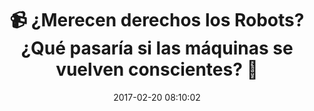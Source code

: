---
author_profile: false
title: "📹 ¿Merecen derechos los Robots? ¿Qué pasaría si las máquinas se vuelven conscientes? 🤖"
description: "¿Qué tendríamos que hacer una vez que las máquinas se vuelvan conscientes?¿Tendremos que  otorgarles derechos?"
excerpt: "¿Qué tendríamos que hacer una vez que las máquinas se vuelvan conscientes?¿Tendremos que  otorgarles derechos?"
header:
  video:
    id: DHyUYg8X31c
    provider: youtube
comments: true
date: 2017-02-20 08:10:02
tags:
- Kurzgesagt
- Robótica
categories:
- Vídeo Robótica
- Vídeo Conciencia Ciudadana
sidebar:
- title: "Menú Videoteca"
  nav: vteca
---